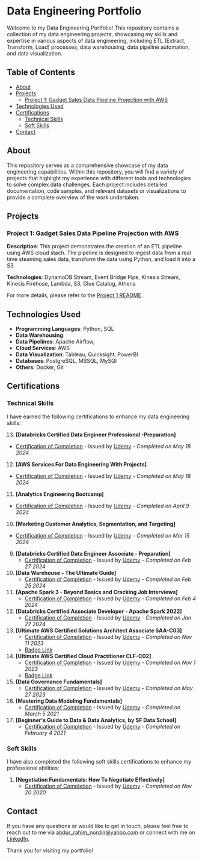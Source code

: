 # Data Engineering Portfolio

Welcome to my Data Engineering Portfolio! This repository contains a collection of my data engineering projects, showcasing my skills and expertise in various aspects of data engineering, including ETL (Extract, Transform, Load) processes, data warehousing, data pipeline automation, and data visualization.

## Table of Contents

- [About](#about)
- [Projects](#projects)
  - [Project 1: Gadget Sales Data Pipeline Projection with AWS](#project-1-gadget-sales-data-pipeline-projection-with-aws)
- [Technologies Used](#technologies-used)
- [Certifications](#certifications)
  - [Technical Skills](#technical-skills)
  - [Soft Skills](#soft-skills)
- [Contact](#contact)

## About

This repository serves as a comprehensive showcase of my data engineering capabilities. Within this repository, you will find a variety of projects that highlight my experience with different tools and technologies to solve complex data challenges. Each project includes detailed documentation, code samples, and relevant datasets or visualizations to provide a complete overview of the work undertaken.

## Projects

### Project 1: Gadget Sales Data Pipeline Projection with AWS

**Description**: This project demonstrates the creation of an ETL pipeline using AWS cloud stach. The pipeline is designed to ingest data from a real time steaming sales data, transform the data using Python, and load it into a S3.

**Technologies**: DynamoDB Stream, Event Bridge Pipe, Kinesis Stream, Kinesis Firehose, Lambda, S3, Glue Catalog, Athena

For more details, please refer to the [Project 1 README](project1/README.md).

## Technologies Used

- **Programming Languages**: Python, SQL
- **Data Warehousing**: 
- **Data Pipelines**: Apache Airflow, 
- **Cloud Services**: AWS
- **Data Visualization**: Tableau, Quicksight, PowerBI
- **Databases**: PostgreSQL, MSSQL, MySQl
- **Others**: Docker, Git

## Certifications

### Technical Skills

I have earned the following certifications to enhance my data engineering skills:

13. **[Databricks Certified Data Engineer Professional -Preparation]**
   - [Certification of Completion](certifications/databricks_certified_data_engineer_professional_preparation.png) - Issued by [Udemy](https://seek.udemy.com/course/databricks-certified-data-engineer-professional/) - *Completed on May 18 2024*
12. **[AWS Services For Data Engineering With Projects]**
   - [Certification of Completion](certifications/aws_services_for_data_engineering_with_projects.png) - Issued by [Udemy](https://course.growdataskills.com/cohort/nYZNSj2iH8) - *Completed on May 18 2024*
11. **[Analytics Engineering Bootcamp]**
   - [Certification of Completion](certifications/analytics_engineering_bootcamp.png) - Issued by [Udemy](https://seek.udemy.com/course/analytics-engineering-bootcamp/) - *Completed on April 9 2024*
10. **[Marketing Customer Analytics, Segmentation, and Targeting]**
   - [Certification of Completion](certifications/marketing_customer_analytics_segmentation_and_targeting.png) - Issued by [Udemy](hhttps://seek.udemy.com/course/learn-customer-analytics-market-segmentation-and-targeting/) - *Completed on Mar 15 2024*
9. **[Databricks Certified Data Engineer Associate - Preparation]**
   - [Certification of Completion](certifications/databricks_certified_data_engineer_associate_preparation.png) - Issued by [Udemy](https://seek.udemy.com/course/databricks-certified-data-engineer-associate/) - *Completed on Feb 27 2024*
8. **[Data Warehouse - The Ultimate Guide]**
   - [Certification of Completion](certifications/data_warehouse_the_ultimate_guide.png) - Issued by [Udemy](https://seek.udemy.com/course/data-warehouse-the-ultimate-guide/) - *Completed on Feb 25 2024*
7. **[Apache Spark 3 - Beyond Basics and Cracking Job Interviews]**
   - [Certification of Completion](certifications/apache_spark_3_beyond_basics_and_cracking_job_interviews.png) - Issued by [Udemy](https://seek.udemy.com/course/apache-spark-3-beyond-basics/) - *Completed on Feb 4 2024*
6. **[Databricks Certified Associate Developer - Apache Spark 2022]**
   - [Certification of Completion](certifications/databricks_certified_associate_developer_apache_spark_2022.png) - Issued by [Udemy](https://seek.udemy.com/course/databricks-certified-associate-developer-for-apache-spark/) - *Completed on Jan 27 2024*
5. **[Ultimate AWS Certified Solutions Architect Associate SAA-C03]**
   - [Certification of Completion](certifications/ultimate_aws_certified_solutions_architect_associate_saa_c03.png) - Issued by [Udemy](https://seek.udemy.com/course/aws-certified-solutions-architect-associate-saa-c03/) - *Completed on Nov 11 2023*
   - [Badge Link](https://www.credly.com/badges/c9368034-4c14-4378-807e-0033ba447364/public_url)
4. **[Ultimate AWS Certified Cloud Practitioner CLF-C02]**
   - [Certification of Completion](certifications/ultimate_aws_certified_cloud_practitioner_clf_c02.png) - Issued by [Udemy](https://seek.udemy.com/course/data-governance-fundamentals/) - *Completed on Nov 1 2023*
   - [Badge Link](https://www.credly.com/badges/28f76c44-cbc6-447a-987d-ad32b2ce8817/public_url)
3. **[Data Governance Fundamentals]**
   - [Certification of Completion](certifications/data_governance_fundamentals.png) - Issued by [Udemy](https://seek.udemy.com/course/data-governance-fundamentals/) - *Completed on May 27 2023*
2. **[Mastering Data Modeling Fundamentals]**
   - [Certification of Completion](certifications/mastering_data_modeling_fundamentals.png) - Issued by [Udemy](https://seek.udemy.com/course/mastering-data-modeling-fundamentals/) - *Completed on March 5 2021*
1. **[Beginner's Guide to Data & Data Analytics, by SF Data School]**
   - [Certification of Completion](certifications/beginners_guide_to_data_and_data_analytics_by_sf_data_school.png) - Issued by [Udemy](https://seek.udemy.com/course/learndata/) - *Completed on February 4 2021*

### Soft Skills

I have also completed the following soft skills certifications to enhance my professional abilities:

1. **[Negotiation Fundamentals: How To Negotiate Effectively]**
   - [Certification of Completion](certifications/negotiation_fundamentals_how_to_negotiate_effectively.png) - Issued by [Udemy](https://seek.udemy.com/course/negotiation-fundamentals/) - *Completed on Nov 20 2020*

## Contact

If you have any questions or would like to get in touch, please feel free to reach out to me via [abdur_rahim_nordin@yahoo.com](mailto:abdur_rahim_nordin@yahoo.com) or connect with me on [LinkedIn](https://www.linkedin.com/in/abdur-rahim-nordin/).

Thank you for visiting my portfolio!
